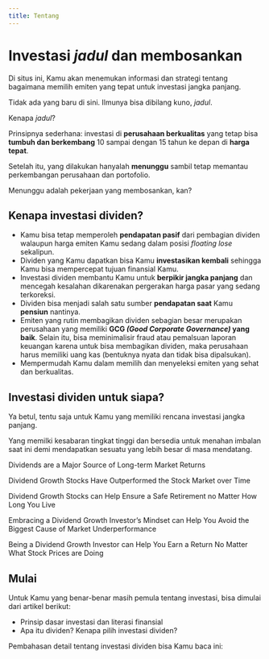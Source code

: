```yaml
---
title: Tentang
---
```


# Investasi *jadul* dan membosankan

Di situs ini, Kamu akan menemukan informasi dan strategi tentang bagaimana memilih emiten yang tepat untuk investasi jangka panjang.

Tidak ada yang baru di sini. Ilmunya bisa dibilang kuno, *jadul*.

Kenapa *jadul*?

Prinsipnya sederhana: investasi di **perusahaan berkualitas** yang tetap bisa **tumbuh dan berkembang** 10 sampai dengan 15 tahun ke depan di **harga tepat**.

Setelah itu, yang dilakukan hanyalah **menunggu** sambil tetap memantau perkembangan perusahaan dan portofolio.

Menunggu adalah pekerjaan yang membosankan, kan?

## Kenapa investasi dividen?

- Kamu bisa tetap memperoleh **pendapatan pasif** dari pembagian dividen walaupun harga emiten Kamu sedang dalam posisi *floating lose* sekalipun.
- Dividen yang Kamu dapatkan bisa Kamu **investasikan kembali** sehingga Kamu bisa mempercepat tujuan finansial Kamu.
- Investasi dividen membantu Kamu untuk **berpikir jangka panjang** dan mencegah kesalahan dikarenakan pergerakan harga pasar yang sedang terkoreksi.
- Dividen bisa menjadi salah satu sumber **pendapatan saat** Kamu **pensiun** nantinya.
- Emiten yang rutin membagikan dividen sebagian besar merupakan perusahaan yang memiliki **GCG *(Good Corporate Governance)* yang baik**. Selain itu, bisa meminimalisir fraud atau pemalsuan laporan keuangan karena untuk bisa membagikan dividen, maka perusahaan harus memiliki uang kas (bentuknya nyata dan tidak bisa dipalsukan).
- Mempermudah Kamu dalam memilih dan menyeleksi emiten yang sehat dan berkualitas.

## Investasi dividen untuk siapa?

Ya betul, tentu saja untuk Kamu yang memiliki rencana investasi jangka panjang. 

Yang memilki kesabaran tingkat tinggi dan bersedia untuk menahan imbalan saat ini demi mendapatkan sesuatu yang lebih besar di masa mendatang.

Dividends are a Major Source of Long-term Market Returns

Dividend Growth Stocks Have Outperformed the Stock Market over Time

Dividend Growth Stocks can Help Ensure a Safe Retirement no Matter How Long You Live

Embracing a Dividend Growth Investor’s Mindset can Help You Avoid the Biggest Cause of Market Underperformance

Being a Dividend Growth Investor can Help You Earn a Return No Matter What Stock Prices are Doing

## Mulai

Untuk Kamu yang benar-benar masih pemula tentang investasi, bisa dimulai dari artikel berikut:

- Prinsip dasar investasi dan literasi finansial
- Apa itu dividen? Kenapa pilih investasi dividen?

Pembahasan detail tentang investasi dividen bisa Kamu baca ini:
